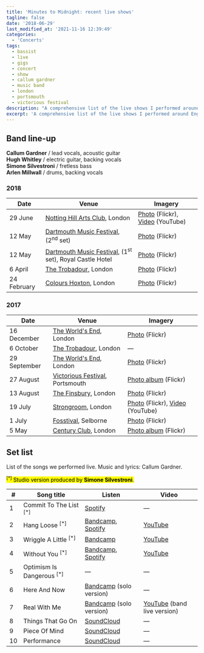 ```yaml
---
title: 'Minutes to Midnight: recent live shows'
tagline: false
date: '2018-06-29'
last_modified_at: '2021-11-16 12:39:49'
categories:
  - 'Concerts'
tags:
  - bassist
  - live
  - gigs
  - concert
  - show
  - callum gardner
  - music band
  - london
  - portsmouth
  - victorious festival
description: "A comprehensive list of the live shows I performed around England as a bass player, between 2017 and 2018, with Callum Gardner and his band."
excerpt: 'A comprehensive list of the live shows I performed around England as a bass player, between 2017 and 2018, with Callum Gardner and his band.'
---
```

## Band line-up

**Callum Gardner** / lead vocals, acoustic guitar  
**Hugh Whitley** / electric guitar, backing vocals  
**Simone Silvestroni** / fretless bass  
**Arlen Millwall** / drums, backing vocals  

### 2018

<table class="table table-responsive table-striped mt-4 mb-5">
  <thead>
    <tr>
      <th scope="col" class="w-20">Date</th>
      <th scope="col" class="w-70">Venue</th>
      <th scope="col" class="w-10">Imagery</th>
    </tr>
  </thead>
  <tbody>
    <tr>
      <td>29 June</td>
      <td><a href="https://nottinghillartsclub.com/" target="_blank" rel="noopener noreferrer">Notting Hill Arts Club</a>, London</td>
      <td><a href="https://flic.kr/p/2mK84As" target="_blank" rel="noopener noreferrer">Photo</a> (Flickr), <a href="https://youtu.be/pXi5-hiRKuM" target="_blank" rel="noopener noreferrer">Video</a> (YouTube)</td>
    </tr>
    <tr>
      <td>12 May</td>
      <td><a href="https://www.dartmusicfestival.co.uk/" target="_blank" rel="noopener noreferrer">Dartmouth Music Festival</a>, (2<sup>nd</sup> set)</td>
      <td><a href="https://flic.kr/p/2mKcHVK" target="_blank" rel="noopener noreferrer">Photo</a> (Flickr)</td>
    </tr>
    <tr>
      <td>12 May</td>
      <td><a href="https://www.dartmusicfestival.co.uk/" target="_blank" rel="noopener noreferrer">Dartmouth Music Festival</a>, (1<sup>st</sup> set), Royal Castle Hotel</td>
      <td><a href="https://flic.kr/p/2mK9AiQ" target="_blank" rel="noopener noreferrer">Photo</a> (Flickr)</td>
    </tr>
    <tr>
      <td>6 April</td>
      <td><a href="http://www.troubadourlondon.com/" target="_blank" rel="noopener noreferrer">The Trobadour</a>, London</td>
      <td><a href="https://flic.kr/p/2mKbGDs" target="_blank" rel="noopener noreferrer">Photo</a> (Flickr)</td>
    </tr>
    <tr>
      <td>24 February</td>
      <td><a href="https://www.colourshoxton.com/" target="_blank" rel="noopener noreferrer">Colours Hoxton</a>, London</td>
      <td><a href="https://flic.kr/p/2mKbKB6" target="_blank" rel="noopener noreferrer">Photo</a> (Flickr)</td>
    </tr>
  </tbody>
</table>

### 2017

<table class="table table-responsive table-striped mt-4 mb-5">
  <thead>
    <tr>
      <th scope="col" class="w-20">Date</th>
      <th scope="col" class="w-70">Venue</th>
      <th scope="col" class="w-10">Imagery</th>
    </tr>
  </thead>
  <tbody>
   <tr>
      <td>16 December</td>
      <td><a href="https://www.theworldsend.co.uk/" target="_blank" rel="noopener noreferrer">The World's End</a>, London</td>
      <td><a href="https://flic.kr/p/2mK8mx3" target="_blank" rel="noopener noreferrer">Photo</a> (Flickr)</td>
    </tr>
    <tr>
      <td>6 October</td>
      <td><a href="http://www.troubadourlondon.com/" target="_blank" rel="noopener noreferrer">The Trobadour</a>, London</td>
      <td>—</td>
    </tr>
    <tr>
      <td>29 September</td>
      <td><a href="https://www.theworldsend.co.uk/" target="_blank" rel="noopener noreferrer">The World's End</a>, London</td>
      <td><a href="https://flic.kr/p/2mK4o1s" target="_blank" rel="noopener noreferrer">Photo</a> (Flickr)</td>
    </tr>
    <tr>
      <td>27 August</td>
      <td><a href="https://www.victoriousfestival.co.uk/" target="_blank" rel="noopener noreferrer">Victorious Festival</a>, Portsmouth</td>
      <td><a href="https://flic.kr/s/aHsmX7Lc4Y" target="_blank" rel="noopener noreferrer">Photo album</a> (Flickr)</td>
    </tr>
    <tr>
      <td>13 August</td>
      <td><a href="http://www.thefinsbury.co.uk/" target="_blank" rel="noopener noreferrer">The Finsbury</a>, London</td>
      <td><a href="https://flic.kr/p/2mK4x4h" target="_blank" rel="noopener noreferrer">Photo</a> (Flickr)</td>
    </tr>
    <tr>
      <td>19 July</td>
      <td><a href="https://www.strongroombar.com/" target="_blank" rel="noopener noreferrer">Strongroom</a>, London</td>
      <td><a href="https://flic.kr/p/2mK9ZXo" target="_blank" rel="noopener noreferrer">Photo</a> (Flickr), <a href="https://youtu.be/VqOZbBRU-H8" target="_blank" rel="noopener noreferrer">Video</a> (YouTube)</td>
    </tr>
    <tr>
      <td>1 July</td>
      <td><a href="http://www.fosstival.co.uk/" target="_blank" rel="noopener noreferrer">Fosstival</a>, Selborne</td>
      <td><a href="https://flic.kr/p/2mKdgiQ" target="_blank" rel="noopener noreferrer">Photo</a> (Flickr)</td>
    </tr>
    <tr>
      <td>5 May</td>
      <td><a href="https://www.centuryclub.co.uk/" target="_blank" rel="noopener noreferrer">Century Club</a>, London</td>
      <td><a href="https://www.flickr.com/photos/minutes2midnight/albums/72157720151491876" target="_blank" rel="noopener noreferrer">Photo album</a> (Flickr)</td>
    </tr>
  </tbody>
</table>

## Set list

List of the songs we performed live. Music and lyrics: Callum Gardner.

<p class="detached"><mark class="m2m-highlight small"><sup>[*]</sup> Studio version produced by <strong>Simone Silvestroni</strong>.</mark></p>

<table class="table table-responsive table-striped mt-4 mb-5">
  <thead>
    <tr>
      <th scope="col">#</th>
      <th scope="col">Song title</th>
      <th scope="col">Listen</th>
      <th scope="col">Video</th>
    </tr>
  </thead>
  <tbody>
    <tr>
      <td>1</td>
      <td>Commit To The List <sup>[*]</sup></td>
      <td><a href="https://open.spotify.com/track/4e2PTyfPfvw9WunM9nG0nT" target="_blank" rel="noopener noreferrer">Spotify</a></td>
      <td>—</td>
    </tr>
    <tr>
      <td>2</td>
      <td>Hang Loose <sup>[*]</sup></td>
      <td><a href="https://callumgardner.bandcamp.com/track/hang-loose" target="_blank" rel="noopener noreferrer">Bandcamp</a>, <a href="https://open.spotify.com/track/4fjsetRyxT355DTvrmYNqm" target="_blank" rel="noopener noreferrer">Spotify</a></td>
      <td><a href="https://youtu.be/OeDQvTX9jiA" target="_blank" rel="noopener noreferrer">YouTube</a></td>
    </tr>
    <tr>
      <td>3</td>
      <td>Wriggle A Little <sup>[*]</sup></td>
      <td><a href="https://callumgardner.bandcamp.com/track/wriggle-a-little" target="_blank" rel="noopener noreferrer">Bandcamp</a></td>
      <td><a href="https://youtu.be/DFX53PxJk5c" target="_blank" rel="noopener noreferrer">YouTube</a></td>
    </tr>
    <tr>
      <td>4</td>
      <td>Without You <sup>[*]</sup></td>
      <td><a href="https://callumgardner.bandcamp.com/track/without-you" target="_blank" rel="noopener noreferrer">Bandcamp</a>, <a href="https://open.spotify.com/track/77TvW6kCTo3NlFlPsDWBMx" target="_blank" rel="noopener noreferrer">Spotify</a></td>
      <td><a href="https://youtu.be/YBhoeAqk2no" target="_blank" rel="noopener noreferrer">YouTube</a></td>
    </tr>
    <tr>
      <td>5</td>
      <td>Optimism Is Dangerous <sup>[*]</sup></td>
      <td>—</td>
      <td>—</td>
    </tr>
    <tr>
      <td>6</td>
      <td>Here And Now</td>
      <td><a href="https://callumgardner.bandcamp.com/track/here-now" target="_blank" rel="noopener noreferrer">Bandcamp</a> (solo version)</td>
      <td>—</td>
    </tr>
    <tr>
      <td>7</td>
      <td>Real With Me</td>
      <td><a href="https://callumgardner.bandcamp.com/track/real-with-me" target="_blank" rel="noopener noreferrer">Bandcamp</a> (solo version)</td>
      <td><a href="https://youtu.be/pXi5-hiRKuM" target="_blank" rel="noopener noreferrer">YouTube</a> (band live version)</td>
    </tr>
    <tr>
      <td>8</td>
      <td>Things That Go On</td>
      <td><a href="https://soundcloud.com/callum_gardner/things-that-go-on-callum-gardner?si=5048f2d1df6048d98c8679661d630b18" target="_blank" rel="noopener noreferrer">SoundCloud</a></td>
      <td>—</td>
    </tr>
    <tr>
      <td>9</td>
      <td>Piece Of Mind</td>
      <td><a href="https://soundcloud.com/callum_gardner/piece-of-mind?si=0465f130489548b5b590841d4aea1ff1" target="_blank" rel="noopener noreferrer">SoundCloud</a></td>
      <td>—</td>
    </tr>    
    <tr>
      <td>10</td>
      <td>Performance</td>
      <td><a href="https://soundcloud.com/callum_gardner/performance-callum-gardner?si=9d15d36744bf470892b046cf87ef4b09" target="_blank" rel="noopener noreferrer">SoundCloud</a></td>
      <td>—</td>
    </tr>
  </tbody>
</table>